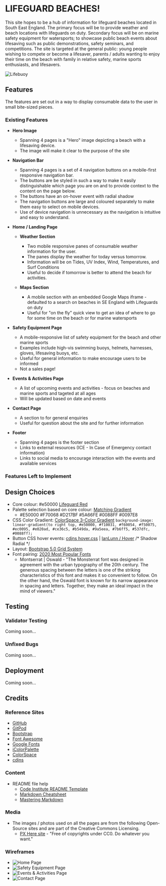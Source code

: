 # LIFEGUARD BEACHES!

This site hopes to be a hub of information for lifeguard beaches located in South East England. The primary focus will be to provide weather and beach locations with lifeguards on duty. Secondary focus will be on marine safety equipment for watersports; to showcase public beach events about lifesaving such as public demonstrations, safety seminars, and competitions. The site is targeted at the general public: young people wishing to compete or become a lifesaver, parents / adults wanting to enjoy their time on the beach with family in relative safety, marine sports enthusiasts, and lifesavers. 

![Lifebuoy](https://c.pxhere.com/photos/2f/99/lifeguard_summer_beach_sand_sea-224.jpg!d)

## Features

The features are set out in a way to display consumable data to the user in small bite-sized pieces.

### Existing Features

+ __Hero Image__

    + Spanning 4 pages is a "Hero" image depicting a beach with a lifesaving device.
    + The image will make it clear to the purpose of the site

+ __Navigation Bar__

    + Spanning 4 pages is a set of 4 navigation buttons on a mobile-first responsive navigation bar.
    + The buttons are be styled in such a way to make it easily distinguishable which page you are on and to provide context to the content on the page below.
    + The buttons have an on-hover event with radial shadow
    + The navigation buttons are large and coloured separately to make them easy to select on mobile devices.
    + Use of device navigation is unnecessary as the navigation is intuitive and easy to understand.

+ __Home / Landing Page__

    + __Weather Section__

        + Two mobile responsive panes of consumable weather information for the user.
        + The panes display the weather for today versus tomorrow.
        + Information will be on Tides, UV Index, Wind, Temperatures, and Surf Conditions
        + Useful to decide if tomorrow is better to attend the beach for activities.

    + __Maps Section__

        + A mobile section with an embedded Google Maps iframe - defaulted to a search on beaches in SE England with Lifeguards on duty
        + Useful for "on the fly" quick view to get an idea of where to go for some time on the beach or for marine watersports

+ __Safety Equipment Page__

    + A mobile-responsive list of safety equipment for the beach and other marine sports
    + Examples include high-vis swimming buoys, helmets, harnesses, gloves, lifesaving buoys, etc.
    + Useful for general information to make encourage users to be informed
    + Not a sales page!

+ __Events & Activities Page__

    + A list of upcoming events and activities - focus on beaches and marine sports and tageted at all ages
    + Will be updated based on date and events

+ __Contact Page__

    + A section to for general enquiries
    + Useful for question about the site and for further information

+ __Footer__

    + Spanning 4 pages is the footer section
    + Links to external resources (ICE - In Case of Emergency contact information)
    + Links to social media to encourage interaction with the events and available services

### Features Left to Implement

## Design Choices

+ Core colour: #e50000 [Lifeguard Red](https://icolorpalette.com/color/lifeguard-red)
+ Palette selection based on core colour: [Matching Gradient](https://mycolor.space/?hex=%23E50000&sub=1)
    + #E50000 #F70068 #D217BF #5A66FE #0088FF #0097E8
+ CSS Color Gradient: [ColorSpace 3-Color Gradient](https://mycolor.space/gradient3) `background-image: linear-gradient(to right top, #e50000, #f10031, #f60054, #f50075, #ec0095, #e020ad, #ce36c5, #b549da, #9a5eea, #7b6ff5, #537dfc, #0088ff);`
+ Button CSS hover events: [cdjns hover.css](https://cdnjs.com/libraries/hover.css) | [IanLunn / Hover](https://github.com/IanLunn/Hover/blob/master/css/hover.css) /* Shadow Radial */
+ Layout: [Bootstrap 5.0 Grid System](https://getbootstrap.com/docs/5.0/layout/grid/)
+ Font pairing: [2020 Most Popular Fonts](https://govisually.com/blog/2020s-top-20-google-font-pairs-for-your-next-project/)
    + Montserrat | Oswald - "The Monsterrat font was designed in agreement with the urban typography of the 20th century. The generous spacing between the letters is one of the striking characteristics of this font and makes it so convenient to follow. On the other hand, the Oswald font is known for its narrow appearance in spacing and letters. Together, they make an ideal impact in the mind of viewers."

## Testing

### Validator Testing 

Coming soon...

### Unfixed Bugs

Coming soon...

## Deployment

Coming soon...

## Credits

### Reference Sites

+ [GitHub](https://github.com/)
+ [GitPod](https://gitpod.io/)
+ [Bootstrap](https://getbootstrap.com/)
+ [Font Awesome](https://fontawesome.com/)
+ [Google Fonts](https://fonts.google.com/)
+ [iColorPalette](https://icolorpalette.com/)
+ [ColorSpace](https://mycolor.space/)
+ [cdjns](https://cdnjs.com/)

### Content

+ README file help
    + [Code Institute README Template](https://github.com/Code-Institute-Solutions/readme-template)
    + [Markdown Cheatsheet](https://github.com/adam-p/markdown-here/wiki/Markdown-Cheatsheet)
    + [Mastering Markdown](https://guides.github.com/features/mastering-markdown/)

### Media

+ The images / photos used on all the pages are from the following Open-Source sites and are part of the Creative Commons Licensing.
    + [PX Here site](https://pxhere.com/) - "Free of copyrights under CC0. Do whatever you want."

### Wireframes
+ ![Home Page](https://github.com/greggo58/CI-MS1-LifeguardBeaches/blob/master/assets/images/Lifeguard%20Static%20Site%20Home%20Page.png)
+ ![Safety Equipment Page](https://github.com/greggo58/CI-MS1-LifeguardBeaches/blob/master/assets/images/Lifeguard%20Static%20Site%20Safety%20Equipment%20Page.png)
+ ![Events & Activities Page](https://github.com/greggo58/CI-MS1-LifeguardBeaches/blob/master/assets/images/Lifeguard%20Static%20Site%20Events%20Page.png)
+ ![Contact Page](https://github.com/greggo58/CI-MS1-LifeguardBeaches/blob/master/assets/images/Lifeguard%20Static%20Site%20Emergency%20Contact%20Page.png)